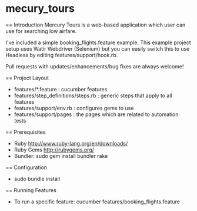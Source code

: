 # mecury_tours

== Introduction
Mercury Tours is a web-based application which user can use for searching low airfare.

I've included a simple booking_flights.feature example. This example project setup uses Watir Webdriver (Selenium) but you can easily switch this to use Headless by editing features/support/hook.rb.

Pull requests with updates/enhancements/bug fixes are always welcome!

== Project Layout

* features/*.feature : cucumber features
* features/step_definitions/steps.rb : generic steps that apply to all features
* features/support/env.rb : configures gems to use
* features/support/pages : the pages which are related to automation tests

== Prerequisites

* Ruby http://www.ruby-lang.org/en/downloads/
* Ruby Gems http://rubygems.org/
* Bundler: sudo gem install bundler rake

== Configuration

* sudo bundle install

== Running Features

* To run a specific feature: cucumber features/booking_flights.feature

